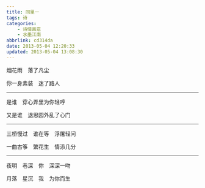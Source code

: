 ```yaml
---
title: 同里一
tags: 诗
categories: 
    - 诗情画意
    - 水墨江南
abbrlink: cd314da
date: 2013-05-04 12:20:33
updated: 2013-05-04 13:08:30
---
```


烟花雨　落了凡尘

你一身素装　迷了路人

***

是谁　穿心弄里为你轻哼

又是谁　退思园外乱了心门

***

三桥慢过　谁在等　浮屠轻问

一曲古筝　繁花生　情添几分

***

夜明　巷深　你　深深一吻

月落　星沉　我　为你而生